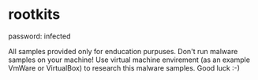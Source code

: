 # rootkits

password: infected

All samples provided only for enducation purpuses. Don't run malware samples on your machine! Use virtual machine envirement (as an example VmWare or VirtualBox) to research this malware samples. Good luck :-)  
